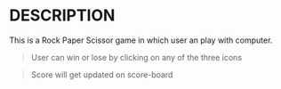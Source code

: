 # DESCRIPTION

This is a Rock Paper Scissor game in which user an play with computer.

> User can win or lose by clicking on any of the three icons

> Score will get updated on score-board
